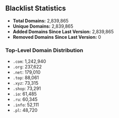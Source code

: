 ## Blacklist Statistics

- **Total Domains:** 2,839,865
- **Unique Domains:** 2,839,865
- **Added Domains Since Last Version:** 2,839,865
- **Removed Domains Since Last Version:** 0

### Top-Level Domain Distribution

-  `.com`: 1,242,940
-  `.org`: 237,622
-  `.net`: 179,010
-  `.top`: 88,061
-  `.xyz`: 73,315
-  `.shop`: 73,291
-  `.io`: 61,485
-  `.ru`: 60,345
-  `.info`: 52,111
-  `.pl`: 48,720
